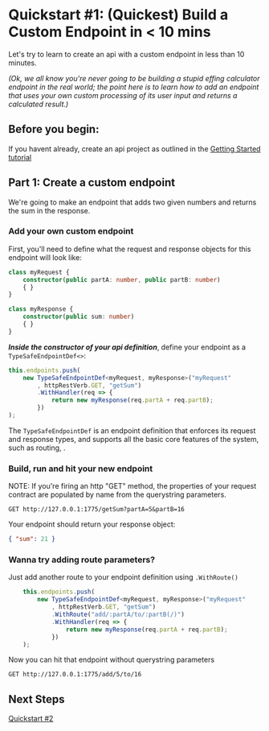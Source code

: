 # Quickstart #1: (Quickest) Build a Custom Endpoint in < 10 mins

Let's try to learn to create an api with a custom endpoint in less than 10 minutes.

*(Ok, we all know you're never going to be building a stupid effing calculator endpoint in the real world; the point here is to learn how to add an endpoint that uses your own custom processing of its user input and returns a calculated result.)*

## Before you begin:
If you havent already, create an api project as outlined in the [Getting Started tutorial](../README#gettingStarted)

## Part 1: Create a custom endpoint

We're going to make an endpoint that adds two given numbers and returns the sum in the response.

### Add your own custom endpoint

First, you'll need to define what the request and response objects for this endpoint will look like:

```Typescript
class myRequest {
    constructor(public partA: number, public partB: number)
    { }
}
```

```Typescript
class myResponse {
    constructor(public sum: number)
    { }
}
```

***Inside the constructor of your api definition***, define your endpoint as a `TypeSafeEndpointDef<>`:
```Typescript
this.endpoints.push(
    new TypeSafeEndpointDef<myRequest, myResponse>("myRequest"
        , httpRestVerb.GET, "getSum")
        .WithHandler(req => { 
            return new myResponse(req.partA + req.partB); 
        })
);
```
The `TypeSafeEndpointDef` is an endpoint definition that enforces its request and response types, and supports all the basic core features of the system, such as routing, . 


###  Build, run and hit your new endpoint

NOTE: If you're firing an http "GET" method, the properties of your request contract are populated by name from the querystring parameters.  
```
GET http://127.0.0.1:1775/getSum?partA=5&partB=16
```

Your endpoint should return your response object:
```json
{ "sum": 21 }
```

###  Wanna try adding route parameters?

Just add another route to your endpoint definition using `.WithRoute()`
```Typescript
    this.endpoints.push(
        new TypeSafeEndpointDef<myRequest, myResponse>("myRequest"
            , httpRestVerb.GET, "getSum")
            .WithRoute("add/:partA/to/:partB(/)")
            .WithHandler(req => { 
                return new myResponse(req.partA + req.partB); 
            })
    );
```

Now you can hit that endpoint without querystring parameters
```
GET http://127.0.0.1:1775/add/5/to/16
```

## Next Steps

[Quickstart #2](quickstart-2.md)
